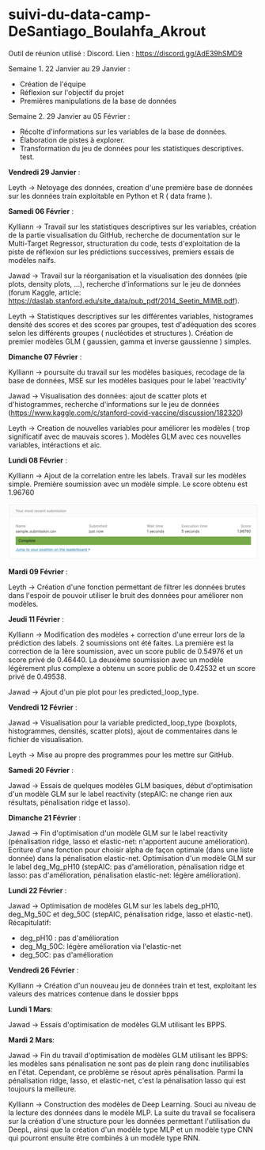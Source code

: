 # suivi-du-data-camp-DeSantiago_Boulahfa_Akrout

Outil de réunion utilisé : Discord.
Lien : https://discord.gg/AdE39hSMD9

Semaine 1. 22 Janvier au 29 Janvier :
- Création de l'équipe
- Réflexion sur l'objectif du projet
- Premières manipulations de la base de données

Semaine 2. 29 Janvier au 05 Février :
- Récolte d'informations sur les variables de la base de données.
- Élaboration de pistes à explorer.
- Transformation du jeu de données pour les statistiques descriptives.
test.

**Vendredi 29 Janvier** :

Leyth -> Netoyage des données, creation d'une première base de données sur les données train exploitable en Python et R ( data frame ).

**Samedi 06 Février** :

Kylliann -> Travail sur les statistiques descriptives sur les variables, création de la partie visualisation du GitHub, recherche de documentation sur le Multi-Target Regressor, structuration du code, tests d'exploitation de la piste de réflexion sur les prédictions successives, premiers essais de modèles naifs.

Jawad -> Travail sur la réorganisation et la visualisation des données (pie plots, density plots, ...), recherche d'informations sur le jeu de données (forum Kaggle, article: https://daslab.stanford.edu/site_data/pub_pdf/2014_Seetin_MIMB.pdf).

Leyth -> Statistiques descriptives sur les différentes variables, histogrames densité des scores et des scores par groupes, test d'adéquation des scores selon les différents groupes ( nucléotides et structures ). Création de premier modèles GLM ( gaussien, gamma et inverse gaussienne ) simples.

**Dimanche 07 Février** :

Kylliann -> poursuite du travail sur les modèles basiques, recodage de la base de données, MSE sur les modèles basiques pour le label 'reactivity'

Jawad -> Visualisation des données: ajout de scatter plots et d'histogrammes, recherche d'informations sur le jeu de données (https://www.kaggle.com/c/stanford-covid-vaccine/discussion/182320)

Leyth -> Creation de nouvelles variables pour améliorer les modèles ( trop significatif avec de mauvais scores ). Modèles GLM avec ces nouvelles variables, intéractions et aic.   

**Lundi 08 Février** :

Kylliann -> Ajout de la correlation entre les labels. Travail sur les modèles simple. Première soumission avec un modèle simple. Le score obtenu est 1.96760

![](Historique.png)

**Mardi 09 Février** :

Leyth -> Création d'une fonction permettant de filtrer les données brutes dans l'espoir de pouvoir utiliser le bruit des données pour améliorer non modèles.

**Jeudi 11 Février** :

Kylliann -> Modification des modèles + correction d'une erreur lors de la prédiction des labels. 2 soumissions ont été faites.
La première est la correction de la 1ère soumission, avec un score public de 0.54976 et un score privé de 0.46440.
La deuxième soumission avec un modèle légèrement plus complexe a obtenu un score public de 0.42532 et un score privé de 0.49538.

Jawad -> Ajout d'un pie plot pour les predicted_loop_type.

**Vendredi 12 Février** :

Jawad -> Visualisation pour la variable predicted_loop_type (boxplots, histogrammes, densités, scatter plots), ajout de commentaires dans le fichier de visualisation.

Leyth -> Mise au propre des programmes pour les mettre sur GitHub.

**Samedi 20 Février** :

Jawad -> Essais de quelques modèles GLM basiques, début d'optimisation d'un modèle GLM sur le label reactivity (stepAIC: ne change rien aux résultats, pénalisation ridge et lasso).

**Dimanche 21 Février** :

Jawad -> Fin d'optimisation d'un modèle GLM sur le label reactivity (pénalisation ridge, lasso et elastic-net: n'apportent aucune amélioration).
Ecriture d'une fonction pour choisir alpha de façon optimale (dans une liste donnée) dans la pénalisation elastic-net.
Optimisation d'un modèle GLM sur le label deg_Mg_pH10 (stepAIC: pas d'amélioration, pénalisation ridge et lasso: pas d'amélioration, pénalisation elastic-net: légère amélioration).

**Lundi 22 Février** :

Jawad -> Optimisation de modèles GLM sur les labels deg_pH10, deg_Mg_50C et deg_50C (stepAIC, pénalisation ridge, lasso et elastic-net).
Récapitulatif:
- deg_pH10 : pas d'amélioration
- deg_Mg_50C: légère amélioration via l'elastic-net
- deg_50C: pas d'amélioration

**Vendredi 26 Février** :

Kylliann -> Création d'un nouveau jeu de données train et test, exploitant les valeurs des matrices contenue dans le dossier bpps

**Lundi 1 Mars**:

Jawad -> Essais d'optimisation de modèles GLM utilisant les BPPS.

**Mardi 2 Mars**:

Jawad -> Fin du travail d'optimisation de modèles GLM utilisant les BPPS: les modèles sans pénalisation ne sont pas de plein rang donc inutilisables en l'état.
Cependant, ce problème se résout après pénalisation.
Parmi la pénalisation ridge, lasso, et elastic-net, c'est la pénalisation lasso qui est toujours la meilleure.

Kylliann -> Construction des modèles de Deep Learning. Souci au niveau de la lecture des données dans le modèle MLP. La suite du travail se focalisera sur la création d'une structure pour les données permettant l'utilisation du DeepL, ainsi que la création d'un modèle type MLP et un modèle type CNN qui pourront ensuite être combinés à un modèle type RNN.
